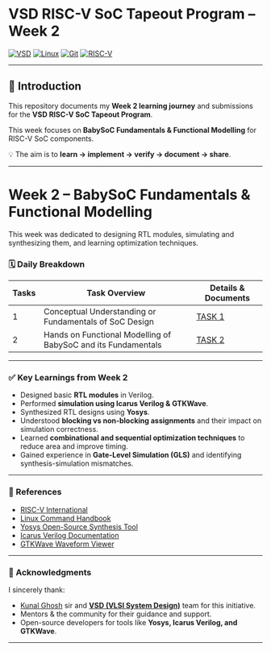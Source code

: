 # VSD RISC-V SoC Tapeout Program – Week 2
[![VSD](https://img.shields.io/badge/VSD-RISC--V%20SoC-blue?style=for-the-badge)](https://www.vlsisystemdesign.com/)
[![Linux](https://img.shields.io/badge/OS-Linux%20%7C%20Ubuntu-orange?style=for-the-badge&logo=linux)](www.linux.org)
[![Git](https://img.shields.io/badge/Version%20Control-Git-black?style=for-the-badge&logo=git)](https://github.com/)
[![RISC-V](https://img.shields.io/badge/Architecture-RISC--V-blue?style=for-the-badge&logo=riscv)](https://riscv.org/)

---

## 🔰 Introduction
This repository documents my **Week 2 learning journey** and submissions for the **VSD RISC-V SoC Tapeout Program**.  

This week focuses on **BabySoC Fundamentals & Functional Modelling** for RISC-V SoC components.  

💡 The aim is to **learn → implement → verify → document → share**.  

---

# Week 2 – BabySoC Fundamentals & Functional Modelling

This week was dedicated to designing RTL modules, simulating and synthesizing them, and learning optimization techniques.

### 🗓️ Daily Breakdown

| Tasks | Task Overview | Details & Documents |
|-----|---------------|------------------|
| 1   | Conceptual Understanding or Fundamentals of SoC Design | [TASK 1](https://github.com/ShravanaHS/week2-riscV-soc-tapeout-vsd/blob/main/task1.md) |
| 2   | Hands on Functional Modelling of BabySoC and its Fundamentals | [TASK 2](https://github.com/ShravanaHS/week2-riscV-soc-tapeout-vsd/blob/main/task2.md) |


---

### ✅ Key Learnings from Week 2
- Designed basic **RTL modules** in Verilog.
- Performed **simulation using Icarus Verilog & GTKWave**.
- Synthesized RTL designs using **Yosys**.
- Understood **blocking vs non-blocking assignments** and their impact on simulation correctness.
- Learned **combinational and sequential optimization techniques** to reduce area and improve timing.
- Gained experience in **Gate-Level Simulation (GLS)** and identifying synthesis-simulation mismatches.

---

### 📌 References
- [RISC-V International](https://riscv.org)
- [Linux Command Handbook](https://linuxcommand.org/)
- [Yosys Open-Source Synthesis Tool](https://github.com/YosysHQ/yosys)
- [Icarus Verilog Documentation](http://iverilog.icarus.com/)
- [GTKWave Waveform Viewer](http://gtkwave.sourceforge.net/)

---

### 🙏 Acknowledgments
I sincerely thank:  
- [Kunal Ghosh](https://www.linkedin.com/in/kunal-ghosh-vlsisystemdesign-com-28084836/) sir and **[VSD (VLSI System Design)](https://vsdiat.vlsisystemdesign.com/)** team for this initiative.  
- Mentors & the community for their guidance and support.  
- Open-source developers for tools like **Yosys, Icarus Verilog, and GTKWave**.

---

